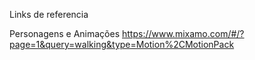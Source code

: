 Links de referencia

Personagens e Animações
https://www.mixamo.com/#/?page=1&query=walking&type=Motion%2CMotionPack
